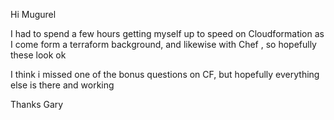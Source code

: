 Hi Mugurel

I had to spend a few hours getting myself up to speed on Cloudformation as I come form a terraform background, and likewise with Chef , so hopefully these look ok

I think i missed one of the bonus questions on CF, but hopefully everything else is there and working 

Thanks
Gary
